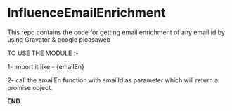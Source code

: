# InfluenceEmailEnrichment
This repo contains the code for getting email enrichment of any email id by using Gravator &amp; google picasaweb


TO USE THE MODULE :-

1- import it like -  {emailEn} 

2- call the emailEn function with emailId as parameter which will return a promise object.

******END******
